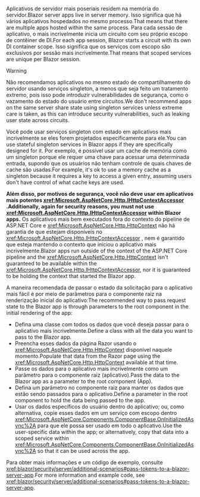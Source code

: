 <span data-ttu-id="4c7f8-101">Aplicativos de servidor mais poseriais residem na memória do servidor.</span><span class="sxs-lookup"><span data-stu-id="4c7f8-101">Blazor server apps live in server memory.</span></span> <span data-ttu-id="4c7f8-102">Isso significa que há vários aplicativos hospedados no mesmo processo.</span><span class="sxs-lookup"><span data-stu-id="4c7f8-102">That means that there are multiple apps hosted within the same process.</span></span> <span data-ttu-id="4c7f8-103">Para cada sessão de aplicativo, o mais incrivelmente inicia um circuito com seu próprio escopo de contêiner de DI.</span><span class="sxs-lookup"><span data-stu-id="4c7f8-103">For each app session, Blazor starts a circuit with its own DI container scope.</span></span> <span data-ttu-id="4c7f8-104">Isso significa que os serviços com escopo são exclusivos por sessão mais incrivelmente.</span><span class="sxs-lookup"><span data-stu-id="4c7f8-104">That means that scoped services are unique per Blazor session.</span></span>

> [!WARNING]
> <span data-ttu-id="4c7f8-105">Não recomendamos aplicativos no mesmo estado de compartilhamento do servidor usando serviços singleton, a menos que seja feito um tratamento extremo, pois isso pode introduzir vulnerabilidades de segurança, como o vazamento do estado do usuário entre circuitos.</span><span class="sxs-lookup"><span data-stu-id="4c7f8-105">We don't recommend apps on the same server share state using singleton services unless extreme care is taken, as this can introduce security vulnerabilities, such as leaking user state across circuits.</span></span>

<span data-ttu-id="4c7f8-106">Você pode usar serviços singleton com estado em aplicativos mais incrivelmente se eles forem projetados especificamente para ele.</span><span class="sxs-lookup"><span data-stu-id="4c7f8-106">You can use stateful singleton services in Blazor apps if they are specifically designed for it.</span></span> <span data-ttu-id="4c7f8-107">Por exemplo, é possível usar um cache de memória como um singleton porque ele requer uma chave para acessar uma determinada entrada, supondo que os usuários não tenham controle de quais chaves de cache são usadas.</span><span class="sxs-lookup"><span data-stu-id="4c7f8-107">For example, it's ok to use a memory cache as a singleton because it requires a key to access a given entry, assuming users don't have control of what cache keys are used.</span></span>

<span data-ttu-id="4c7f8-108">**Além disso, por motivos de segurança, você não deve usar em aplicativos mais potentes <xref:Microsoft.AspNetCore.Http.IHttpContextAccessor> .**</span><span class="sxs-lookup"><span data-stu-id="4c7f8-108">**Additionally, again for security reasons, you must not use <xref:Microsoft.AspNetCore.Http.IHttpContextAccessor> within Blazor apps.**</span></span> <span data-ttu-id="4c7f8-109">Os aplicativos mais bem executados fora do contexto do pipeline de ASP.NET Core e <xref:Microsoft.AspNetCore.Http.HttpContext> não há garantia de que estejam disponíveis no <xref:Microsoft.AspNetCore.Http.IHttpContextAccessor> , nem é garantido que esteja mantendo o contexto que iniciou o aplicativo mais incrivelmente.</span><span class="sxs-lookup"><span data-stu-id="4c7f8-109">Blazor apps run outside of the context of the ASP.NET Core pipeline and the <xref:Microsoft.AspNetCore.Http.HttpContext> isn't guaranteed to be available within the <xref:Microsoft.AspNetCore.Http.IHttpContextAccessor>, nor it is guaranteed to be holding the context that started the Blazor app.</span></span>

<span data-ttu-id="4c7f8-110">A maneira recomendada de passar o estado da solicitação para o aplicativo mais fácil é por meio de parâmetros para o componente raiz na renderização inicial do aplicativo:</span><span class="sxs-lookup"><span data-stu-id="4c7f8-110">The recommended way to pass request state to the Blazor app is through parameters to the root component in the initial rendering of the app:</span></span>

* <span data-ttu-id="4c7f8-111">Defina uma classe com todos os dados que você deseja passar para o aplicativo mais incrivelmente.</span><span class="sxs-lookup"><span data-stu-id="4c7f8-111">Define a class with all the data you want to pass to the Blazor app.</span></span>
* <span data-ttu-id="4c7f8-112">Preencha esses dados da página Razor usando o <xref:Microsoft.AspNetCore.Http.HttpContext> disponível naquele momento.</span><span class="sxs-lookup"><span data-stu-id="4c7f8-112">Populate that data from the Razor page using the <xref:Microsoft.AspNetCore.Http.HttpContext> available at that time.</span></span>
* <span data-ttu-id="4c7f8-113">Passe os dados para o aplicativo mais incrivelmente como um parâmetro para o componente raiz (aplicativo).</span><span class="sxs-lookup"><span data-stu-id="4c7f8-113">Pass the data to the Blazor app as a parameter to the root component (App).</span></span>
* <span data-ttu-id="4c7f8-114">Defina um parâmetro no componente raiz para manter os dados que estão sendo passados para o aplicativo.</span><span class="sxs-lookup"><span data-stu-id="4c7f8-114">Define a parameter in the root component to hold the data being passed to the app.</span></span>
* <span data-ttu-id="4c7f8-115">Usar os dados específicos do usuário dentro do aplicativo; ou, como alternativa, copie esses dados em um serviço com escopo dentro <xref:Microsoft.AspNetCore.Components.ComponentBase.OnInitializedAsync%2A> para que ele possa ser usado em todo o aplicativo.</span><span class="sxs-lookup"><span data-stu-id="4c7f8-115">Use the user-specific data within the app; or alternatively, copy that data into a scoped service within <xref:Microsoft.AspNetCore.Components.ComponentBase.OnInitializedAsync%2A> so that it can be used across the app.</span></span>

<span data-ttu-id="4c7f8-116">Para obter mais informações e um código de exemplo, consulte <xref:blazor/security/server/additional-scenarios#pass-tokens-to-a-blazor-server-app>.</span><span class="sxs-lookup"><span data-stu-id="4c7f8-116">For more information and example code, see <xref:blazor/security/server/additional-scenarios#pass-tokens-to-a-blazor-server-app>.</span></span>
